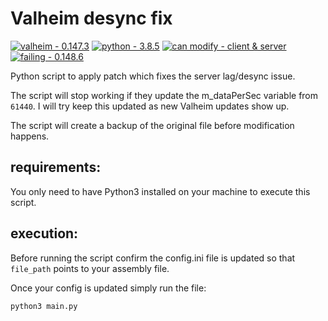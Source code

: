 # Valheim desync fix
[![valheim - 0.147.3](https://img.shields.io/badge/valheim-0.147.3-4959bf)](https://)
[![python - 3.8.5](https://img.shields.io/badge/python-3.8.5-2ea44f)](https://)
[![can modify - client & server](https://img.shields.io/badge/can_modify-client_%26_server-2ea44f)](https://)
[![failing - 0.148.6](https://img.shields.io/badge/failing-0.148.6-bd803e)](https://)

Python script to apply patch which fixes the server lag/desync issue. 

The script will stop working if they update the m_dataPerSec variable from `61440`.
I will try keep this updated as new Valheim updates show up.

The script will create a backup of the original file before modification happens.

## requirements:

You only need to have Python3 installed on your machine to execute this script.

## execution:

Before running the script confirm the config.ini file is updated so that `file_path` points to your assembly file.

Once your config is updated simply run the file:
```bash
python3 main.py
```
